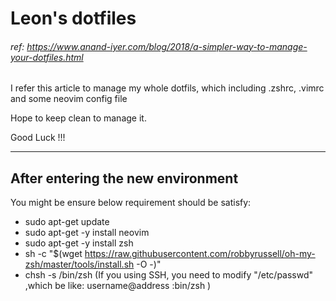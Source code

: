 # Leon's dotfiles 
###### ref: https://www.anand-iyer.com/blog/2018/a-simpler-way-to-manage-your-dotfiles.html
I refer this article to manage my whole dotfils, which including .zshrc, .vimrc and some neovim config file 


Hope to keep clean to manage it.

Good Luck !!!

--- 

## After entering the new environment
You might be ensure below requirement should be satisfy:
* sudo apt-get update
* sudo apt-get -y install neovim
* sudo apt-get -y  install zsh
* sh -c "$(wget https://raw.githubusercontent.com/robbyrussell/oh-my-zsh/master/tools/install.sh -O -)"
* chsh -s /bin/zsh (If you using SSH, you need to modify "/etc/passwd" ,which be like: username@address :bin/zsh )


